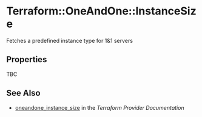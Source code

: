 # Terraform::OneAndOne::InstanceSize

Fetches a predefined instance type for 1&1 servers

## Properties

TBC

## See Also

* [oneandone_instance_size](https://www.terraform.io/docs/providers/oneandone/r/instance_size.html) in the _Terraform Provider Documentation_